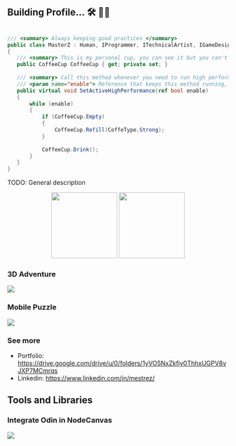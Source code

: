 ## Building Profile... 🛠 🤖💭

 ```csharp
 
/// <summary> Always keeping good practices </summary>
public class MasterZ : Human, IProgrammer, ITechnicalArtist, IGameDesign
{
    /// <summary> This is my personal cup, you can see it but you can't touch </summary>
    public CoffeeCup CoffeeCup { get; private set; }
    
    /// <summary> Call this method whenever you need to run high performance </summary>
    /// <param name="enable"> Reference that keeps this method running, usually off 8 hours before bed </param>
    public virtual void SetActiveHighPerformance(ref bool enable)
    {
        while (enable)
        {
            if (CoffeeCup.Empty)
            {
                CoffeeCup.Refill(CoffeType.Strong);
            }
            
            CoffeeCup.Drink();            
        }
    }
}
 ```

TODO: General description

<div class="col">
  <div class="row", align="center">
    <img src="https://github-readme-stats.vercel.app/api?username=MasterZ0&count_private=true&show_icons=true&theme=dark&hide=issues" height="150"/> 
    <img src="https://github-readme-stats.vercel.app/api/top-langs/?username=MasterZ0&hide=Makefile&layout=compact&theme=dark" height="150"/> 
  </div>
</div>

### 3D Adventure

<a href="https://github.com/MasterZ0/Skull">
  <img align="center" src="https://github-readme-stats.vercel.app/api/pin/?username=MasterZ0&repo=Skull&theme=dark" />
</a>

### Mobile Puzzle

<a href="https://github.com/MasterZ0/Infinity">
  <img align="center" src="https://github-readme-stats.vercel.app/api/pin/?username=MasterZ0&repo=Infinity&theme=dark" />
</a>

### See more

- Portfolio: https://drive.google.com/drive/u/0/folders/1yVO5NxZkfiy0ThhxUGPV8vJXP7MCmrqs
- Linkedin: https://www.linkedin.com/in/mestrez/

## Tools and Libraries

### Integrate Odin in NodeCanvas

<a href="https://github.com/MasterZ0/OdinTree">
  <img align="center" src="https://github-readme-stats.vercel.app/api/pin/?username=MasterZ0&repo=OdinTree&theme=dark" />
</a>

<!--

Cards guide: https://github.com/anuraghazra/github-readme-stats

**MasterZ0/MasterZ0** is a ✨ _special_ ✨ repository because its `README.md` (this file) appears on your GitHub profile.

Here are some ideas to get you started:

- 🔭 I’m currently working on ...
- 🌱 I’m currently learning ...
- 👯 I’m looking to collaborate on ...
- 🤔 I’m looking for help with ...
- 💬 Ask me about ...
- 📫 How to reach me: ...
- 😄 Pronouns: ...
- ⚡ Fun fact: ...
-->
